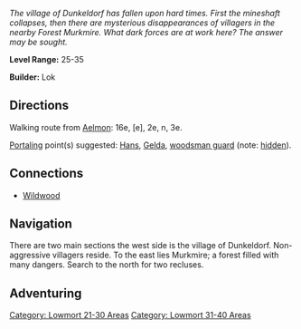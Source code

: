 *The village of Dunkeldorf has fallen upon hard times. First the
mineshaft collapses, then there are mysterious disappearances of
villagers in the nearby Forest Murkmire. What dark forces are at work
here? The answer may be sought.*

**Level Range:** 25-35

**Builder:** Lok

## Directions

Walking route from [Aelmon](Aelmon "wikilink"): 16e, \[e\], 2e, n, 3e.

[Portaling](Portal "wikilink") point(s) suggested:
[Hans](Hans_The_Smith_Of_Dunkeldorf "wikilink"),
[Gelda](Hag_Gelda "wikilink"), [woodsman
guard](Woodsman_Guard "wikilink") (note:
[hidden](Hide_Flag "wikilink")).

## Connections

-   [ Wildwood](:Category:_Wildwood "wikilink")

## Navigation

There are two main sections the west side is the village of Dunkeldorf.
Non-aggressive villagers reside. To the east lies Murkmire; a forest
filled with many dangers. Search to the north for two recluses.

## Adventuring

[Category: Lowmort 21-30
Areas](Category:_Lowmort_21-30_Areas "wikilink") [Category: Lowmort
31-40 Areas](Category:_Lowmort_31-40_Areas "wikilink")
